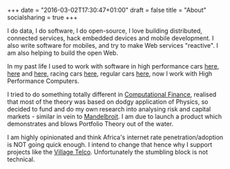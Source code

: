 +++
date = "2016-03-02T17:30:47+01:00"
draft = false
title = "About"
socialsharing = true
+++


I do data, I do software, I do open-source, I love building
distributed, connected services, hack embedded devices and mobile
development.
I also write software for mobiles, and try to make Web services
"reactive". I am also helping to build the open Web.

In my past life I used to work with software in high performance cars
[here](http://www.astonmartin.com/),
[here](http://www.jaguar.com/gb/en/) and [here](http://www.bmw.com/),
racing cars [here](http://www.mclaren.com/home/), regular cars
[here](http://www.ford.co.uk/), now I work with High Performance
Computers.


I tried to do something totally different in
[Computational Finance](http://en.wikipedia.org/wiki/Computational_finance),
realised that most of the theory was based on dodgy application of
Physics, so decided to fund and do my own research into analysing risk
and capital markets - similar in vein to
[Mandelbroit](http://www.amazon.com/The-behavior-Markets-Benoit-Mandelbrot/dp/0465043550).
I am due to launch a product which demonstrates and blows Portfolio
Theory out of the water.

I am highly opinionated and think Africa's internet rate
penetration/adoption is NOT going quick enough. I intend to change
that hence why I support projects like the
[Village Telco](http://villagetelco.org). Unfortunately the stumbling
block is not technical.
